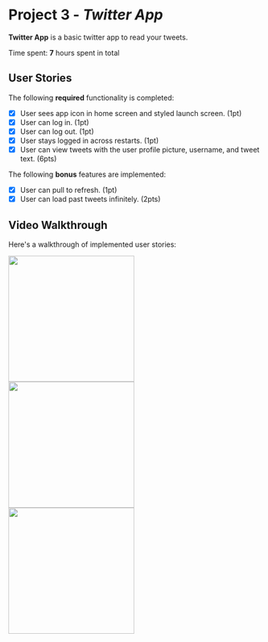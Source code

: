 # Project 3 - *Twitter App*

**Twitter App** is a basic twitter app to read your tweets.

Time spent: **7** hours spent in total

## User Stories

The following **required** functionality is completed:

- [x] User sees app icon in home screen and styled launch screen. (1pt)
- [x] User can log in. (1pt)
- [x] User can log out. (1pt)
- [x] User stays logged in across restarts. (1pt)
- [x] User can view tweets with the user profile picture, username, and tweet text. (6pts)

The following **bonus** features are implemented:

- [x] User can pull to refresh. (1pt)
- [x] User can load past tweets infinitely. (2pts)

## Video Walkthrough

Here's a walkthrough of implemented user stories:

<img src="http://g.recordit.co/KC0dbX8yob.gif" width=250><br>
<img src="http://g.recordit.co/KC0dbX8yob.gif" width=250><br>
<img src="http://g.recordit.co/KC0dbX8yob.gif" width=250><br>
